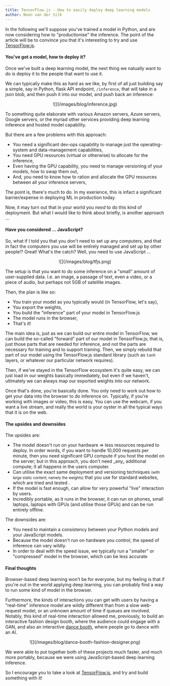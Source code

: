 ```yaml
---
title: TensorFlow.js - How to easily deploy deep learning models
author: Noon van der Silk
---
```


In the following we'll suppose you've trained a model in Python, and are now
considering how to "productionise" the inference.  The point of the article
will be to convince you that it's interesting to try and use
[TensorFlow.js](https://js.tensorflow.org/).


#### You've got a model, how to deploy it?

Once we've built a deep learning model, the next thing we natually want to do
is deploy it to the people that want to use it. 

We can typically make this as hard as we like, by first of all just building
say a simple, say in Python, flask API endpoint, `/inference`, that will take
in a json blob, and then push it into our model, and push back an inference:

<center>
![](/images/blog/inference.jpg)
</center>

To something quite elaborate with various Amazon servers, Azure servers,
Google servers, or the myriad other services providing deep learning
inference and hosted model capability.

But there are a few problems with this approach:

<ul class="norml">
<li> You need a significant dev-ops capability to manage just the
   operating-system and data-management capabilities,
</li>
<li> You need GPU resources (virtual or otherwise) to allocate for the
   inference,
</li>
<li> Even having the GPU capability, you need to manage versioning
   of your models, how to swap them out,
</li>
<li> And, you need to know how to ration and allocate the GPU
   resources between all your inference servers,
</li>
</ul>

The point is, there's much to do. In my exerience, this is infact a
significant barrier/expense in deploying ML in production today.

Now, it may turn out that in your world you _need_ to do this kind of
deployment. But what I would like to think about briefly, is another approach
...


#### Have you considered ... JavaScript?


So, what if I told you that you don't need to set up any computers, and that
in fact the computers you use will be entirely managed and set up by other
people!? Great! What's the catch? Well, you need to use JavaScript ...

<center>
![](/images/blog/tfjs.png)
</center>

The setup is that you want to do some inference on a "small" amount of
user-supplied data. I.e. an image, a passage of text, even a video, or a piece
of audio, but perhaps not 5GB of satellite images.

Then, the plan is like so:

<ul class="normal">
  <li>You train your model as you typically would (in TensorFlow, let's say),</li>
  <li>You export the weights,</li>
  <li>You build the "inference" part of your model in TensorFlow.js</li>
  <li>The model runs in the browser,</li>
  <li>That's it!</li>
</ul>


The main idea is, just as we can build our entire model in TensorFlow, we can
build the so-called "forward" part of our model in TensorFlow.js; that is,
just those parts that are needed for inference, and not the parts are
necessary for training and to support training. Then, we simply rebuild that
part of our model using the TensorFlow.js standard library (such as `tanh`
layers, or whatever our particular network requires).

Then, if we've stayed in the TensorFlow ecosystem it's quite easy, we can just
load in our weights basically immediately, but even if we haven't, ultimately
we can always map our exported weights into our network.

Once that's done, you're basically done. You only need to work out how to get
your data into the browser to do inference on. Typically, if you're working
with images or video, this is easy. You can use the webcam, if you want a live
stream, and really the world is your oyster in all the typical ways that it is
on the web.

#### The upsides and downsides

The upsides are:

<ul class="normal">
<li> The model doesn't run on your hardware ⇒ less resources required to
deploy. In order words, if you want to handle 10,000 requests per minute, then you
need significant GPU compute if you host the model on the server; but in this
approach, you don't need _any_ additional compute; it all happens in the users
computer.</li>
<li> Can utilise the exact same deployment and versioning techniques
<small>(with large static content; namely the weights)</small> that you use
for standard websites, which are tried and tested .</li>
<li> If the model is fast enough, can allow for very powerful "live"
interaction by users. </li>
<li> Incredibly portable, as it runs in the browser, it can run on phones,
small laptops, laptops with GPUs (and utilise those GPUs) and can be run
entirely offline.
</li>
</ul>


The downsides are:

<ul class="normal">
<li> You need to maintain a consistency between your Python models and your
JavaScript models. </li>
<li> Because the model doesn't run on hardware you control, the speed
of inference can vary wildly.
</li>
<li> In order to deal with the speed issue, we typically run a
"smaller" or "compressed" model in the browser, which can be
less accurate</li>
</ul>


#### Final thoughts

Browser-based deep learning won't be for everyone, but my feeling is that if
you're out in the world applying deep learning, you can probably find a way to
run some kind of model in the browser.

Furthermore, the kinds of interactions you can get with users by having a
"real-time" inference model are wildly different than from a slow web-request
model, or an unknown amount of time if queues are involved. Notably, this kind
of real-time interaction allowed me, previously, to build an interactive
fashion design booth, where the audience could engage with a GAN, and also an
interactive [dance booth](https://github.com/silky/dance-booth), where people
go to dance with an AI.

<center>
![](/images/blog/dance-booth-fashion-designer.png)
</center>

We were able to put together both of these projects much faster, and much more
portably, because we were using JavaScript-based deep learning inference.

So I encourage you to take a look at
[TensorFlow.js](https://js.tensorflow.org/), and try and build something with
it!

